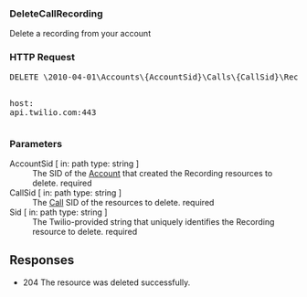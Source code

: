 <!DOCTYPE html><html><head><title></title><link rel="stylesheet" href="../OpenApi.css"/><meta charset="utf-8"/><meta name="viewport" content="width=device-width, initial-scale=1"/></head><body><article><section  class="requestOverview"><h1  class="requestSummary">DeleteCallRecording</h1><p  class="requestDescription">Delete a recording from your account</p></section><section  class="http"><h3>HTTP Request</h3><pre  class="httpExample"><span  class="requestLine">DELETE</span> <span  class="httpTarget">\2010-04-01\Accounts\{AccountSid}\Calls\{CallSid}\Recordings\{Sid}.json</span> <span  class="httpVersion">HTTP/1.1</span>
<span  class="headerLine">host</span>: <span  class="headerValue">api.twilio.com:443</span>
</pre></section><dl  class="parameters"><h3>Parameters</h3><dt  class="parameter"><span  class="parameterName">AccountSid</span> [ in: <span  class="parameterLocation">path</span> type: <span  class="parameterType">string</span> ]</dt><dd  class="parameter"><span  class="parameterDescription">The SID of the [Account](https://www.twilio.com/docs/iam/api/account) that created the Recording resources to delete.</span> <span  class="parameterRequired">required</span></dd><dt  class="parameter"><span  class="parameterName">CallSid</span> [ in: <span  class="parameterLocation">path</span> type: <span  class="parameterType">string</span> ]</dt><dd  class="parameter"><span  class="parameterDescription">The [Call](https://www.twilio.com/docs/voice/api/call-resource) SID of the resources to delete.</span> <span  class="parameterRequired">required</span></dd><dt  class="parameter"><span  class="parameterName">Sid</span> [ in: <span  class="parameterLocation">path</span> type: <span  class="parameterType">string</span> ]</dt><dd  class="parameter"><span  class="parameterDescription">The Twilio-provided string that uniquely identifies the Recording resource to delete.</span> <span  class="parameterRequired">required</span></dd></dl><section  class="responses"><h2>Responses</h2><ul  class="responses"><li  class="response"><span  class="statusLine">204</span> <span  class="statusDescription">The resource was deleted successfully.</span></li></ul></section></article></body></html>